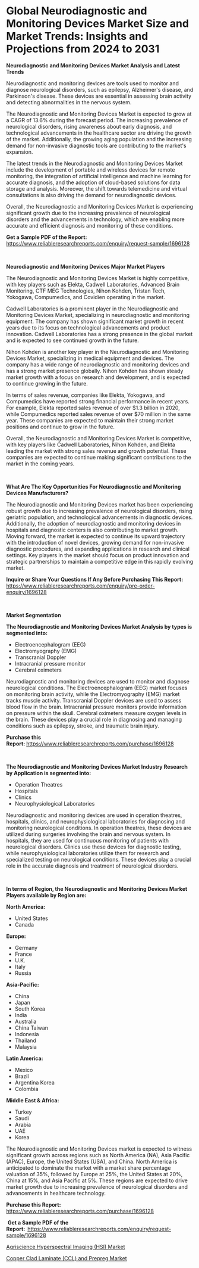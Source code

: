 <p><h1>Global Neurodiagnostic and Monitoring Devices Market Size and Market Trends: Insights and Projections from 2024 to 2031</h1></p><p><strong>Neurodiagnostic and Monitoring Devices Market Analysis and Latest Trends</strong></p>
<p><p>Neurodiagnostic and monitoring devices are tools used to monitor and diagnose neurological disorders, such as epilepsy, Alzheimer's disease, and Parkinson's disease. These devices are essential in assessing brain activity and detecting abnormalities in the nervous system.</p><p>The Neurodiagnostic and Monitoring Devices Market is expected to grow at a CAGR of 13.6% during the forecast period. The increasing prevalence of neurological disorders, rising awareness about early diagnosis, and technological advancements in the healthcare sector are driving the growth of the market. Additionally, the growing aging population and the increasing demand for non-invasive diagnostic tools are contributing to the market's expansion.</p><p>The latest trends in the Neurodiagnostic and Monitoring Devices Market include the development of portable and wireless devices for remote monitoring, the integration of artificial intelligence and machine learning for accurate diagnosis, and the adoption of cloud-based solutions for data storage and analysis. Moreover, the shift towards telemedicine and virtual consultations is also driving the demand for neurodiagnostic devices.</p><p>Overall, the Neurodiagnostic and Monitoring Devices Market is experiencing significant growth due to the increasing prevalence of neurological disorders and the advancements in technology, which are enabling more accurate and efficient diagnosis and monitoring of these conditions.</p></p>
<p><strong>Get a Sample PDF of the Report:&nbsp;</strong> <a href="https://www.reliableresearchreports.com/enquiry/request-sample/1696128">https://www.reliableresearchreports.com/enquiry/request-sample/1696128</a></p>
<p>&nbsp;</p>
<p><strong>Neurodiagnostic and Monitoring Devices Major Market Players</strong></p>
<p><p>The Neurodiagnostic and Monitoring Devices Market is highly competitive, with key players such as Elekta, Cadwell Laboratories, Advanced Brain Monitoring, CTF MEG Technologies, Nihon Kohden, Tristan Tech, Yokogawa, Compumedics, and Covidien operating in the market.</p><p>Cadwell Laboratories is a prominent player in the Neurodiagnostic and Monitoring Devices Market, specializing in neurodiagnostic and monitoring equipment. The company has shown significant market growth in recent years due to its focus on technological advancements and product innovation. Cadwell Laboratories has a strong presence in the global market and is expected to see continued growth in the future.</p><p>Nihon Kohden is another key player in the Neurodiagnostic and Monitoring Devices Market, specializing in medical equipment and devices. The company has a wide range of neurodiagnostic and monitoring devices and has a strong market presence globally. Nihon Kohden has shown steady market growth with a focus on research and development, and is expected to continue growing in the future.</p><p>In terms of sales revenue, companies like Elekta, Yokogawa, and Compumedics have reported strong financial performance in recent years. For example, Elekta reported sales revenue of over $1.3 billion in 2020, while Compumedics reported sales revenue of over $70 million in the same year. These companies are expected to maintain their strong market positions and continue to grow in the future.</p><p>Overall, the Neurodiagnostic and Monitoring Devices Market is competitive, with key players like Cadwell Laboratories, Nihon Kohden, and Elekta leading the market with strong sales revenue and growth potential. These companies are expected to continue making significant contributions to the market in the coming years.</p></p>
<p>&nbsp;</p>
<p><strong>What Are The Key Opportunities For Neurodiagnostic and Monitoring Devices Manufacturers?</strong></p>
<p><p>The Neurodiagnostic and Monitoring Devices market has been experiencing robust growth due to increasing prevalence of neurological disorders, rising geriatric population, and technological advancements in diagnostic devices. Additionally, the adoption of neurodiagnostic and monitoring devices in hospitals and diagnostic centers is also contributing to market growth. Moving forward, the market is expected to continue its upward trajectory with the introduction of novel devices, growing demand for non-invasive diagnostic procedures, and expanding applications in research and clinical settings. Key players in the market should focus on product innovation and strategic partnerships to maintain a competitive edge in this rapidly evolving market.</p></p>
<p><strong>Inquire or Share Your Questions If Any Before Purchasing This Report:</strong> <a href="https://www.reliableresearchreports.com/enquiry/pre-order-enquiry/1696128">https://www.reliableresearchreports.com/enquiry/pre-order-enquiry/1696128</a></p>
<p>&nbsp;</p>
<p><strong>Market Segmentation</strong></p>
<p><strong>The Neurodiagnostic and Monitoring Devices Market Analysis by types is segmented into:</strong></p>
<p><ul><li>Electroencephalogram (EEG)</li><li>Electromyography (EMG)</li><li>Transcranial Doppler</li><li>Intracranial pressure monitor</li><li>Cerebral oximeters</li></ul></p>
<p><p>Neurodiagnostic and monitoring devices are used to monitor and diagnose neurological conditions. The Electroencephalogram (EEG) market focuses on monitoring brain activity, while the Electromyography (EMG) market tracks muscle activity. Transcranial Doppler devices are used to assess blood flow in the brain. Intracranial pressure monitors provide information on pressure within the skull. Cerebral oximeters measure oxygen levels in the brain. These devices play a crucial role in diagnosing and managing conditions such as epilepsy, stroke, and traumatic brain injury.</p></p>
<p><strong>Purchase this Report:&nbsp;</strong><a href="https://www.reliableresearchreports.com/purchase/1696128">https://www.reliableresearchreports.com/purchase/1696128</a></p>
<p>&nbsp;</p>
<p><strong>The Neurodiagnostic and Monitoring Devices Market Industry Research by Application is segmented into:</strong></p>
<p><ul><li>Operation Theatres</li><li>Hospitals</li><li>Clinics</li><li>Neurophysiological Laboratories</li></ul></p>
<p><p>Neurodiagnostic and monitoring devices are used in operation theatres, hospitals, clinics, and neurophysiological laboratories for diagnosing and monitoring neurological conditions. In operation theatres, these devices are utilized during surgeries involving the brain and nervous system. In hospitals, they are used for continuous monitoring of patients with neurological disorders. Clinics use these devices for diagnostic testing, while neurophysiological laboratories utilize them for research and specialized testing on neurological conditions. These devices play a crucial role in the accurate diagnosis and treatment of neurological disorders.</p></p>
<p>&nbsp;</p>
<p><strong>In terms of Region, the Neurodiagnostic and Monitoring Devices Market Players available by Region are:</strong></p>
<p>
    <p> <strong> North America: </strong>
        <ul>
            <li>United States</li>
            <li>Canada</li>
        </ul>
        </p> 
    <p> <strong> Europe: </strong>
        <ul>
            <li>Germany</li>
            <li>France</li>
            <li>U.K.</li>
            <li>Italy</li>
            <li>Russia</li>
        </ul>
        </p> 
    <p> <strong> Asia-Pacific: </strong>
        <ul>
            <li>China</li>
            <li>Japan</li>
            <li>South Korea</li>
            <li>India</li>
            <li>Australia</li>
            <li>China Taiwan</li>
            <li>Indonesia</li>
            <li>Thailand</li>
            <li>Malaysia</li>
        </ul>
        </p> 
    <p> <strong> Latin America: </strong>
        <ul>
            <li>Mexico</li>
            <li>Brazil</li>
            <li>Argentina Korea</li>
            <li>Colombia</li>
        </ul>
        </p> 
    <p> <strong> Middle East & Africa: </strong>
        <ul>
            <li>Turkey</li>
            <li>Saudi</li>
            <li>Arabia</li>
            <li>UAE</li>
            <li>Korea</li>
        </ul>
    </p>
    </p>
<p><p>The Neurodiagnostic and Monitoring Devices market is expected to witness significant growth across regions such as North America (NA), Asia Pacific (APAC), Europe, the United States (USA), and China. North America is anticipated to dominate the market with a market share percentage valuation of 35%, followed by Europe at 25%, the United States at 20%, China at 15%, and Asia Pacific at 5%. These regions are expected to drive market growth due to increasing prevalence of neurological disorders and advancements in healthcare technology.</p></p>
<p><strong>Purchase this Report: </strong><a href="https://www.reliableresearchreports.com/purchase/1696128">https://www.reliableresearchreports.com/purchase/1696128</a></p>
<p>&nbsp;<strong>Get a Sample PDF of the Report:&nbsp;&nbsp;</strong><a href="https://www.reliableresearchreports.com/enquiry/request-sample/1696128">https://www.reliableresearchreports.com/enquiry/request-sample/1696128</a></p>
<p><strong></strong></p>
<p><p><a href="https://issuu.com/reportprime-2/docs/agriscience-hyperspectral-imaging-hsi-market-size-">Agriscience Hyperspectral Imaging (HSI) Market</a></p><p><a href="https://issuu.com/reportprime-2/docs/copper-clad-laminate-ccl-and-prepreg-market-size-2">Copper Clad Laminate (CCL) and Prepreg Market</a></p></p>